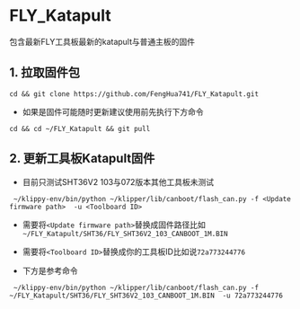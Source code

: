# FLY_Katapult

包含最新FLY工具板最新的katapult与普通主板的固件

## 1. 拉取固件包

```
cd && git clone https://github.com/FengHua741/FLY_Katapult.git
```

* 如果是固件可能随时更新建议使用前先执行下方命令

```
cd && cd ~/FLY_Katapult && git pull
```

## 2. 更新工具板Katapult固件

* 目前只测试SHT36V2 103与072版本其他工具板未测试

```
 ~/klippy-env/bin/python ~/klipper/lib/canboot/flash_can.py -f <Update firmware path>  -u <Toolboard ID>
```

* 需要将`<Update firmware path>`替换成固件路径比如 `~/FLY_Katapult/SHT36/FLY_SHT36V2_103_CANBOOT_1M.BIN`
* 需要将`<Toolboard ID>`替换成你的工具板ID比如说`72a773244776`

* 下方是参考命令

```
 ~/klippy-env/bin/python ~/klipper/lib/canboot/flash_can.py -f ~/FLY_Katapult/SHT36/FLY_SHT36V2_103_CANBOOT_1M.BIN  -u 72a773244776
```

